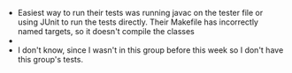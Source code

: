 - Easiest way to run their tests was running javac on the tester file or using JUnit to run the tests directly. Their Makefile has incorrectly named targets, so it doesn't compile the classes
- 
- I don't know, since I wasn't in this group before this week so I don't have this group's tests.